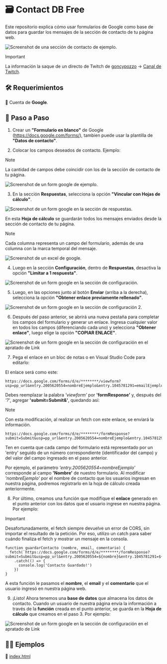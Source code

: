 # 🗃️ Contact DB Free

Este repositorio explica cómo usar formularios de Google como base de datos para guardar los mensajes de la sección de contacto de tu página web.

![Screenshot de una sección de contacto de ejemplo.](/assets/contact.png)

> [!IMPORTANT]
> La información la saque de un directo de Twitch de [goncypozzo](https://github.com/goncy) → [Canal de Twitch](https://www.twitch.tv/goncypozzo).

## 🛠️ Requerimientos

📌 Cuenta de **Google**.

## 📝 Paso a Paso

1. Crear un **"Formulario en blanco"** de Google (https://docs.google.com/forms/), tambien puede usar la plantilla de **"Datos de contacto"**.

2. Colocar los campos deseados de contacto. Ejemplo:
> [!NOTE]
> La cantidad de campos debe coincidir con los de la sección de contacto de tu página.

![Screenshot de un form google de ejemplo.](/assets/formExample.png)

3. En la sección **Respuestas**, selecciona la opción **"Vincular con Hojas de cálculo"**.

![Screenshot de un form google en la sección de respuestas.](/assets/formRespuestas.png)
  
En esta **Hoja de cálculo** se guardarán todos los mensajes enviados desde la sección de contacto de tu página.
> [!NOTE]
> Cada columna representa un campo del formulario, además de una columna con la marca temporal del mensaje.

![Screenshot de un excel de google.](/assets/excel.png)

4. Luego en la sección **Configuración**, dentro de **Respuestas**, desactiva la opción **"Limitar a 1 respuesta"**.

![Screenshot de un form google en la sección de configuración.](/assets/formConfig.png)

5. Luego, en las opciones junto al botón **Enviar** (arriba a la derecha), selecciona la opción **"Obtener enlace previamente rellenado"**.

![Screenshot de un form google en la sección de configuración 2.](/assets/formConfig2.png)

6. Después del paso anterior, se abrirá una nueva pestaña para completar los campos del formulario y generar un enlace. Ingresa cualquier valor en todos los campos (diferenciando cada uno) y selecciona **"Obtener enlace"**, luego elige la opción **"COPIAR ENLACE"**.

![Screenshot de un form google en la sección de configuración en el apratado de Link](/assets/formLink.png)

7. Pega el enlace en un bloc de notas o en Visual Studio Code para editarlo:

El enlace será como este:
```
https://docs.google.com/forms/d/e/********/viewform?usp=pp_url&entry.2005620554=nombreEjemplo&entry.1045781291=emailEjemplo@gmail.com&entry.839337160=comentariosEjemplo
```
Debes reemplazar la palabra *'viewform'* por **'formResponse'** y, después del *'?'*, agregar **'submit=Submit&'**, quedando así:
> [!NOTE]
> Con esta modificación, al realizar un fetch con este enlace, se enviará la información.
```
https://docs.google.com/forms/d/e/********/formResponse?submit=Submit&usp=pp_url&entry.2005620554=nombreEjemplo&entry.1045781291=emailEjemplo@gmail.com&entry.839337160=comentariosEjemplo
```
Ten en cuenta que cada campo del formulario está representado por un 'entry' seguido de un número correspondiente (identificador del campo) y del valor del campo ingresado en el paso anterior.
    
Por ejemplo, el parámetro *'entry.2005620554=nombreEjemplo'* corresponde al campo **'Nombre'** de nuestro formulario. Al modificar *'nombreEjemplo'* por el nombre de contacto que los usuarios ingresan en nuestra página, podremos registrarlo en la hoja de cálculo creada anteriormente.

8. Por último, creamos una función que modifique el **enlace** generado en el punto anterior con los datos que el usuario ingrese en nuestra página. Por ejemplo:

> [!IMPORTANT]
> Desafortunadamente, el fetch siempre devuelve un error de CORS, sin importar el resultado de la petición. Por eso, utilizo un catch para saber cuándo finaliza el fetch y mostrar un mensaje en la consola.
```
function guardarContacto (nombre, email, comentario) {
  fetch(`https://docs.google.com/forms/d/e/********/formResponse?submit=Submit&usp=pp_url&entry.2005620554=${nombre}&entry.1045781291=${email}&entry.839337160=${comentario}`)
    .catch(() => {
      console.log('Contacto Guardado!')
    })
}
```
A esta función le pasamos el **nombre**, el **email** y el **comentario** que el usuario ingresó en nuestra página web.

9. ¡Listo! Ahora tenemos una **base de datos** que almacena los datos de contacto. Cuando un usuario de nuestra página envía la información a través de la **función** creada en el punto anterior, se guarda en la **Hoja de cálculo** que creamos en el paso 3. Por ejemplo:

![Screenshot de un form google en la sección de configuración en el apratado de Link](/assets/excel2.png)

## 👨‍💻 Ejemplos
📌 [index.html](/example/index.html)